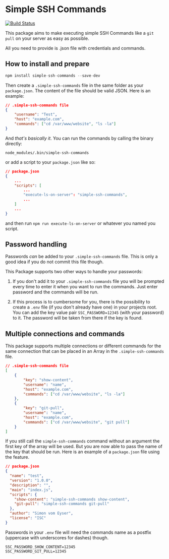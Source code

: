 # Simple SSH Commands

[![Build Status](https://travis-ci.org/simonvomeyser/simple-ssh-commands.svg?branch=master)](https://travis-ci.org/simonvomeyser/simple-ssh-commands)

This package aims to make executing simple SSH Commands like a `git pull`  on your server as easy as possible. 

All you need to provide is .json file with credentials and commands.

## How to install and prepare

```js
npm install simple-ssh-commands --save-dev
```

Then create a `.simple-ssh-commands` file in the same folder as your `package.json`. The content of the file should be valid JSON. Here is an example:

```json
// .simple-ssh-commands file
{
    "username": "Test",
    "host": "example.com",
    "commands": ["cd /var/www/website", "ls -la"]
}
```

And *that's basically it*. You can run the commands by calling the binary directly:

```
node_modules/.bin/simple-ssh-commands
```

or add a script to your `package.json` like so:

```json
// package.json
{
    ...
    "scripts": [
        ...
        "execute-ls-on-server": "simple-ssh-commands",
        ...
    ]
    ...
}
```

and then run `npm run execute-ls-on-server` or whatever you named you script.

## Password handling

Passwords *can* be added to your `.simple-ssh-commands` file. This is only a good idea if you do not commit this file though. 

This Package supports two other ways to handle your passwords:

1. If you don't add it to your `.simple-ssh-commands` file you will be prompted every time to enter it when you want to run the commands. Just enter password and the commands will be run.

2. If this process is to cumbersome for you, there is the possibility to create a `.env` file (if you don't already have one) in your projects root. You can add the key value pair `SSC_PASSWORD=12345` (with your password) to it. The password will be taken from there if the key is found.

## Multiple connections and commands

This package supports multiple connections or different commands for the same connection that can be placed in an Array in the `.simple-ssh-commands` file.

```json
// .simple-ssh-commands file
[
    {
        "key": "show-content",
        "username": "name",
        "host": "example.com",
        "commands": ["cd /var/www/website", "ls -la"]
    },
    {
        "key": "git-pull",
        "username": "name",
        "host": "example.com",
        "commands": ["cd /var/www/website", "git pull"]
    }
]
```

If you still call the `simple-ssh-commands` command without an argument the first key of the array will be used. But you are now able to pass the name of the key that should be run. Here is an example of a `package.json` file using the feature.

```json
// package.json
{
  "name": "test",
  "version": "1.0.0",
  "description": "",
  "main": "index.js",
  "scripts": {
    "show-content": "simple-ssh-commands show-content",
    "git-pull": "simple-ssh-commands git-pull"
  },
  "author": "Simon vom Eyser",
  "license": "ISC"
}
```

Passwords in your `.env` file will need the commands name as a postfix (uppercase with underscores for dashes) though.

```env
SSC_PASSWORD_SHOW_CONTENT=12345
SSC_PASSWORD_GIT_PULL=12345
```
